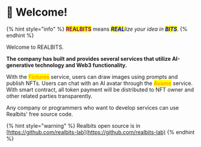 # 💛 Welcome!

{% hint style="info" %}
<mark style="color:purple;">**REALBITS**</mark> means _<mark style="color:blue;">**REAL**</mark>lize your idea in <mark style="color:blue;">**BITS**</mark>_.
{% endhint %}

Welcome to REALBITS.

**The company has built and provides several services that utilize AI-generative technology and Web3 functionality.**

With the <mark style="color:orange;">**Fictures**</mark> service, users can draw images using prompts and publish NFTs. Users can chat with an AI avatar through the <mark style="color:orange;">**Avame**</mark> service. With smart contract, all token payment will be distributed to NFT owner and other related parties transparently.

Any company or programmers who want to develop services can use Realbits' free source code.

{% hint style="warning" %}
Realbits open source is in [https://github.com/realbits-lab](https://github.com/realbits-lab)
{% endhint %}
